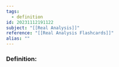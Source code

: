 ```yaml
---
tags:
  - definition
id: 20231112191122
subject: "[[Real Analysis]]"
reference: "[[Real Analysis Flashcards]]"
alias: ""
---
```

### Definition:
